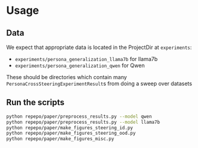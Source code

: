 
# Usage

## Data

We expect that appropriate data is located in the ProjectDir at `experiments`:
- `experiments/persona_generalization_llama7b` for llama7b
- `experiments/persona_generalization_qwen` for Qwen

These should be directories which contain many `PersonaCrossSteeringExperimentResult`s from doing a sweep over datasets

## Run the scripts

```bash
python repepo/paper/preprocess_results.py --model qwen
python repepo/paper/preprocess_results.py --model llama7b
python repepo/paper/make_figures_steering_id.py
python repepo/paper/make_figures_steering_ood.py
python repepo/paper/make_figures_misc.py
```

